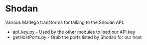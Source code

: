 Shodan
======

Various Maltego transforms for talking to the Shodan API.


 * api_key.py - Used by the other modules to load our API key
 * getHostPorts.py - Grab the ports listed by Shodan for our host
